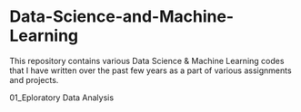 # Data-Science-and-Machine-Learning

This repository contains various Data Science & Machine Learning codes that I have written over the past few years as a part of various assignments and projects.

01_Eploratory Data Analysis
